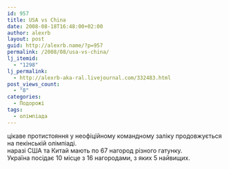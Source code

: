 ```yaml
---
id: 957
title: USA vs China
date: 2008-08-18T16:48:00+02:00
author: alexrb
layout: post
guid: http://alexrb.name/?p=957
permalink: /2008/08/usa-vs-china/
lj_itemid:
  - "1298"
lj_permalink:
  - http://alexrb-aka-ral.livejournal.com/332483.html
post_views_count:
  - "8"
categories:
  - Подорожі
tags:
  - олімпіада
---
```

цікаве протистояння у неофіційному командному заліку продовжується на пекінській олімпіаді.  
наразі США та Китай мають по 67 нагород різного гатунку.  
Україна посідає 10 місце з 16 нагородами, з яких 5 найвищих.